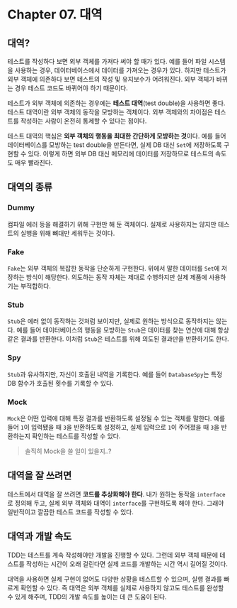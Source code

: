 # Chapter 07. 대역

## 대역?

테스트를 작성하다 보면 외부 객체를 가져다 써야 할 때가 있다. 예를 들어 파일 시스템을 사용하는 경우, 데이터베이스에서 데이터를 가져오는 경우가 있다. 하지만 테스트가 외부 객체에 의존하다 보면 테스트의 작성 및
유지보수가 어려워진다. 외부 객체가 바뀌는 경우 테스트 코드도 바뀌어야 하기 때문이다.

테스트가 외부 객체에 의존하는 경우에는 **테스트 대역**(test double)을 사용하면 좋다. 테스트 대역이란 외부 객체의 동작을 모방하는 객체이다. 외부 객체와의 차이점은 테스트를 작성하는 사람이 온전히
통제할 수 있다는 점이다.

테스트 대역의 핵심은 **외부 객체의 행동을 최대한 간단하게 모방하는 것**이다. 예를 들어 데이터베이스를 모방하는 test double을 만든다면, 실제 DB 대신 `Set`에 저장하도록 구현할 수 있다. 이렇게
하면 외부 DB 대신 메모리에 데이터를 저장하므로 테스트의 속도도 매우 빨라진다.

## 대역의 종류

### Dummy

컴파일 에러 등을 해결하기 위해 구현만 해 둔 객체이다. 실제로 사용하지는 않지만 테스트의 실행을 위해 뼈대만 세워두는 것이다.

### Fake

`Fake`는 외부 객체의 복잡한 동작을 단순하게 구현한다. 위에서 말한 데이터를 `Set`에 저장하는 방식이 해당한다. 의도하는 동작 자체는 제대로 수행하지만 실제 제품에 사용하기는 부적합하다.

### Stub

`Stub`은 에러 없이 동작하는 것처럼 보이지만, 실제로 원하는 방식으로 동작하지는 않는다. 예를 들어 데이터베이스의 행동을 모방하는 `Stub`은 데이터를 찾는 연산에 대해 항상 같은 결과를 반환한다.
이처럼 `Stub`은 테스트를 위해 의도된 결과만을 반환하기도 한다.

### Spy

`Stub`과 유사하지만, 자신이 호출된 내역을 기록한다. 예를 들어 `DatabaseSpy`는 특정 DB 함수가 호출된 횟수를 기록할 수 있다.

### Mock

`Mock`은 어떤 입력에 대해 특정 결과를 반환하도록 설정될 수 있는 객체를 말한다. 예를 들어 `1`이 입력됐을 때 `3`을 반환하도록 설정하고, 실제 입력으로 `1`이 주어졌을 때 `3`을 반환하는지 확인하는
테스트를 작성할 수 있다.
> 솔직히 Mock을 쓸 일이 있을지..?
## 대역을 잘 쓰려면
테스트에서 대역을 잘 쓰려면 **코드를 추상화해야 한다**. 내가 원하는 동작을 `interface`로 정의해 두고, 실제 외부 객체와 대역이 `interface`를 구현하도록 해야 한다.
그래야 일반적이고 깔끔한 테스트 코드를 작성할 수 있다.
## 대역과 개발 속도
TDD는 테스트를 계속 작성해야만 개발을 진행할 수 있다. 그런데 외부 객체 때문에 테스트를 작성하는 시간이 오래 걸린다면 실제 코드를 개발하는 시간 역시 길어질 것이다.

대역을 사용하면 실제 구현이 없어도 다양한 상황을 테스트할 수 있으며, 실행 결과를 빠르게 확인할 수 있다. 
즉 대역은 외부 객체를 실제로 사용하지 않고도 테스트를 완성할 수 있게 해주며, TDD의 개발 속도를 높이는 데 큰 도움이 된다.